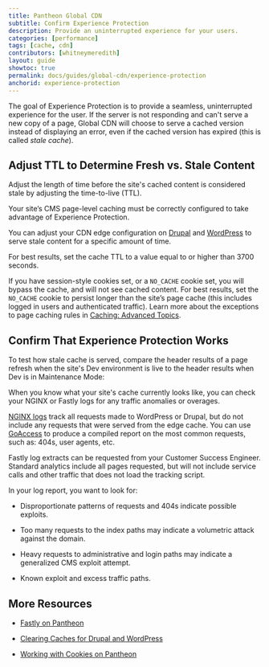 ```yaml
---
title: Pantheon Global CDN
subtitle: Confirm Experience Protection
description: Provide an uninterrupted experience for your users.
categories: [performance]
tags: [cache, cdn]
contributors: [whitneymeredith]
layout: guide
showtoc: true
permalink: docs/guides/global-cdn/experience-protection
anchorid: experience-protection
---
```


The goal of Experience Protection is to provide a seamless, uninterrupted experience for the user. If the server is not responding and can't serve a new copy of a page, Global CDN will choose to serve a cached version instead of displaying an error, even if the cached version has expired (this is called _stale cache_).

## Adjust TTL to Determine Fresh vs. Stale Content

Adjust the length of time before the site's cached content is considered stale by adjusting the time-to-live (TTL).

Your site’s CMS page-level caching must be correctly configured to take advantage of Experience Protection.

You can adjust your CDN edge configuration on [Drupal](/drupal-cache#drupal-8-performance-configuration) and [WordPress](/wordpress-cache-plugin#pantheon-page-cache-plugin-configuration) to serve stale content for a specific amount of time.

For best results, set the cache TTL to a value equal to or higher than 3700 seconds.

If you have session-style cookies set, or a `NO_CACHE` cookie set, you will bypass the cache, and will not see cached content. For best results, set the `NO_CACHE` cookie to persist longer than the site’s page cache (this includes logged in users and authenticated traffic). Learn more about the exceptions to page caching rules in [Caching: Advanced Topics](/caching-advanced-topics#allow-a-user-to-bypass-the-cache).

## Confirm That Experience Protection Works

To test how stale cache is served, compare the header results of a page refresh when the site's Dev environment is live to the header results when Dev is in Maintenance Mode:

<Partial file="global-cdn-test-cache.md" />

When you know what your site's cache currently looks like, you can check your NGINX or Fastly logs for any traffic anomalies or overages.

[NGINX logs](/logs#available-logs) track all requests made to WordPress or Drupal, but do not include any requests that were served from the edge cache. You can use [GoAccess](/nginx-access-log) to produce a compiled report on the most common requests, such as: 404s, user agents, etc.

Fastly log extracts can be requested from your Customer Success Engineer. Standard analytics include all pages requested, but will not include service calls and other traffic that does not load the tracking script.

In your log report, you want to look for:

- Disproportionate patterns of requests and 404s indicate possible exploits.

- Too many requests to the index paths may indicate a volumetric attack against the domain.

- Heavy requests to administrative and login paths may indicate a generalized CMS exploit attempt.

- Known exploit and excess traffic paths.


## More Resources

- [Fastly on Pantheon](/guides/fastly-pantheon) 

- [Clearing Caches for Drupal and WordPress](/clear-caches)

- [Working with Cookies on Pantheon](/cookies)

